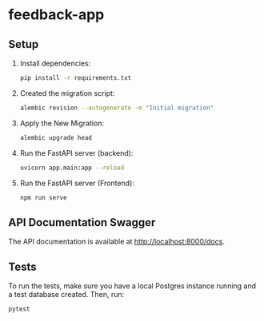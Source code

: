 # feedback-app

## Setup

1. Install dependencies:

    ```bash
    pip install -r requirements.txt
    ```

2. Created the migration script:

    ```bash
    alembic revision --autogenerate -m "Initial migration"
    ```

3. Apply the New Migration:

    ```bash
   alembic upgrade head
    ```



4. Run the FastAPI server (backend):

    ```bash
    uvicorn app.main:app --reload
    ```

5. Run the FastAPI server (Frontend):

    ```bash
   npm run serve
    ```

## API Documentation Swagger

The API documentation is available at [http://localhost:8000/docs](http://localhost:8000/docs).

## Tests

To run the tests, make sure you have a local Postgres instance running and a test database created. Then, run:

```bash
pytest
